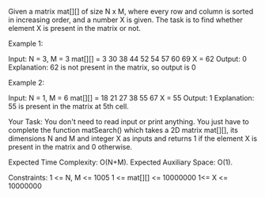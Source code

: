 Given a matrix mat[][] of size N x M, where every row and column is sorted in increasing order, and a number X is given. The task is to find whether element X is present in the matrix or not.


Example 1:

Input:
N = 3, M = 3
mat[][] = 3 30 38 
         44 52 54 
         57 60 69
X = 62
Output:
0
Explanation:
62 is not present in the
matrix, so output is 0

Example 2:

Input:
N = 1, M = 6
mat[][] = 18 21 27 38 55 67
X = 55
Output:
1
Explanation:
55 is present in the
matrix at 5th cell.

Your Task:
You don't need to read input or print anything. You just have to complete the function matSearch() which takes a 2D matrix mat[][], its dimensions N and M and integer X as inputs and returns 1 if the element X is present in the matrix and 0 otherwise.


Expected Time Complexity: O(N+M).
Expected Auxiliary Space: O(1).


Constraints:
1 <= N, M <= 1005
1 <= mat[][] <= 10000000
1<= X <= 10000000
